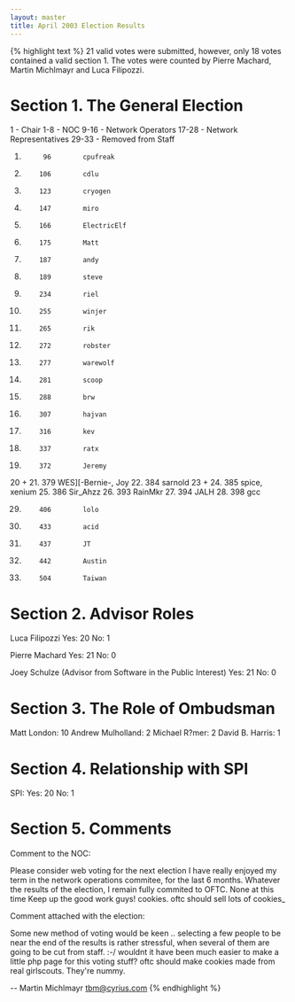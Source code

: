 ```yaml
---
layout: master
title: April 2003 Election Results
---
```

{% highlight text %}
21 valid votes were submitted, however, only 18 votes contained a
valid section 1.  The votes were counted by Pierre Machard, Martin
Michlmayr and Luca Filipozzi.

Section 1. The General Election
===============================

1 - Chair
1-8 - NOC
9-16 - Network Operators
17-28 - Network Representatives
29-33 - Removed from Staff

 1.          96        cpufreak

 2.         106        cdlu
 3.         123        cryogen
 4.         147        miro
 5.         166        ElectricElf
 6.         175        Matt
 7.         187        andy
 8.         189        steve

 9.         234        riel
10.         255        winjer
11.         265        rik
12.         272        robster
13.         277        warewolf
14.         281        scoop
15.         288        brw
16.         307        hajvan

17.         316        kev
18.         337        ratx
19.         372        Jeremy
20 + 21.    379        WES][-Bernie-, Joy
22.         384        sarnold
23 + 24.    385        spice, xenium
25.         386        Sir_Ahzz
26.         393        RainMkr
27.         394        JALH
28.         398        gcc

29.         406        lolo
30.         433        acid
31.         437        JT
32.         442        Austin
33.         504        Taiwan


Section 2. Advisor Roles
========================

Luca Filipozzi
  Yes: 20
  No:   1

Pierre Machard
  Yes: 21
  No:   0

Joey Schulze (Advisor from Software in the Public Interest)
  Yes: 21
  No:   0


Section 3. The Role of Ombudsman
================================

Matt London: 10
Andrew Mulholland: 2
Michael R?mer: 2
David B. Harris: 1


Section 4. Relationship with SPI
================================

SPI:
  Yes: 20
  No:   1


Section 5. Comments
===================

Comment to the NOC:

<cdlu>
Please consider web voting for the next election

<cpufreak>
I have really enjoyed my term in the network operations commitee, for
the last 6 months. Whatever the results of the election, I remain fully
commited to OFTC.

<gcc>
None at this time

<matt>
Keep up the good work guys!

<warewolf>
cookies.  oftc should sell lots of cookies_


Comment attached with the election:

<anonymous>
Some new method of voting would be keen .. selecting a few
people to be near the end of the results is rather stressful,
when several of them are going to be cut from staff. :-/

<xenium>
wouldnt it have been much easier to make a little php page for this
voting stuff?

<anonymous>
oftc should make cookies made from real girlscouts.  They're nummy.

-- 
Martin Michlmayr
tbm@cyrius.com
{% endhighlight %}
